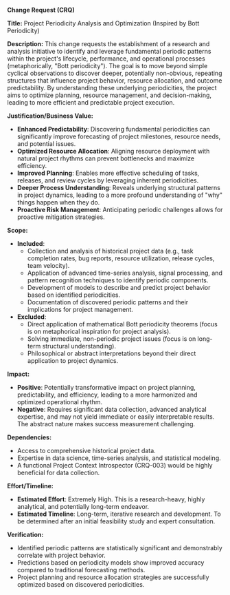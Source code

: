 **Change Request (CRQ)**

**Title:** Project Periodicity Analysis and Optimization (Inspired by Bott Periodicity)

**Description:**
This change requests the establishment of a research and analysis initiative to identify and leverage fundamental periodic patterns within the project's lifecycle, performance, and operational processes (metaphorically, "Bott periodicity"). The goal is to move beyond simple cyclical observations to discover deeper, potentially non-obvious, repeating structures that influence project behavior, resource allocation, and outcome predictability. By understanding these underlying periodicities, the project aims to optimize planning, resource management, and decision-making, leading to more efficient and predictable project execution.

**Justification/Business Value:**
*   **Enhanced Predictability**: Discovering fundamental periodicities can significantly improve forecasting of project milestones, resource needs, and potential issues.
*   **Optimized Resource Allocation**: Aligning resource deployment with natural project rhythms can prevent bottlenecks and maximize efficiency.
*   **Improved Planning**: Enables more effective scheduling of tasks, releases, and review cycles by leveraging inherent periodicities.
*   **Deeper Process Understanding**: Reveals underlying structural patterns in project dynamics, leading to a more profound understanding of "why" things happen when they do.
*   **Proactive Risk Management**: Anticipating periodic challenges allows for proactive mitigation strategies.

**Scope:**
*   **Included**:
    *   Collection and analysis of historical project data (e.g., task completion rates, bug reports, resource utilization, release cycles, team velocity).
    *   Application of advanced time-series analysis, signal processing, and pattern recognition techniques to identify periodic components.
    *   Development of models to describe and predict project behavior based on identified periodicities.
    *   Documentation of discovered periodic patterns and their implications for project management.
*   **Excluded**:
    *   Direct application of mathematical Bott periodicity theorems (focus is on metaphorical inspiration for project analysis).
    *   Solving immediate, non-periodic project issues (focus is on long-term structural understanding).
    *   Philosophical or abstract interpretations beyond their direct application to project dynamics.

**Impact:**
*   **Positive**: Potentially transformative impact on project planning, predictability, and efficiency, leading to a more harmonized and optimized operational rhythm.
*   **Negative**: Requires significant data collection, advanced analytical expertise, and may not yield immediate or easily interpretable results. The abstract nature makes success measurement challenging.

**Dependencies:**
*   Access to comprehensive historical project data.
*   Expertise in data science, time-series analysis, and statistical modeling.
*   A functional Project Context Introspector (CRQ-003) would be highly beneficial for data collection.

**Effort/Timeline:**
*   **Estimated Effort**: Extremely High. This is a research-heavy, highly analytical, and potentially long-term endeavor.
*   **Estimated Timeline**: Long-term, iterative research and development. To be determined after an initial feasibility study and expert consultation.

**Verification:**
*   Identified periodic patterns are statistically significant and demonstrably correlate with project behavior.
*   Predictions based on periodicity models show improved accuracy compared to traditional forecasting methods.
*   Project planning and resource allocation strategies are successfully optimized based on discovered periodicities.
